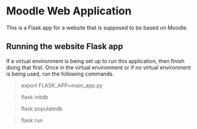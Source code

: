 # Moodle Web Application

This is a Flask app for a website that is supposed to be based on Moodle. 

## Running the website Flask app
If a virtual environment is being set up to run this application, then finish doing that first. 
Once in the virtual environment or if no virtual environment is being used, run the following commands.

> export FLASK_APP=main_app.py

> flask initdb

> flask populatedb

> flask run
